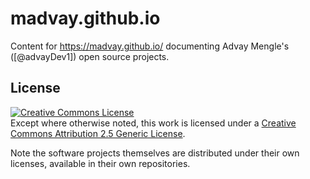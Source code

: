 # madvay.github.io
Content for https://madvay.github.io/
documenting Advay Mengle's ([@advayDev1]) open source projects.


## License
<a rel="license" href="http://creativecommons.org/licenses/by/2.5/"><img alt="Creative Commons License" style="border-width:0" src="https://i.creativecommons.org/l/by/2.5/88x31.png" /></a><br/>
Except where otherwise noted, this work is licensed under a <a rel="license" href="http://creativecommons.org/licenses/by/2.5/">Creative Commons Attribution 2.5 Generic License</a>.

Note the software projects themselves are distributed under their own licenses, available in their own repositories.
